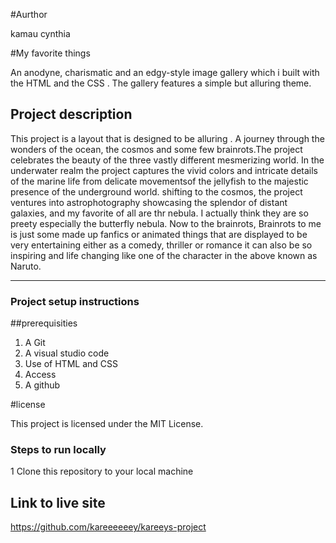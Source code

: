 #Aurthor

kamau cynthia


#My favorite things

An anodyne, charismatic and an edgy-style image gallery which i built with the HTML and the CSS .
The gallery features a simple but alluring theme.



## Project description

This project is a layout that is designed to be alluring . 
A journey through the wonders of the ocean, the cosmos and some few brainrots.The project celebrates the beauty of the three vastly different mesmerizing world.
In the underwater realm the project captures the vivid colors and intricate details of the marine life from delicate movementsof the jellyfish to the majestic presence of the underground world.
shifting to the cosmos, the project ventures into astrophotography showcasing the splendor of distant galaxies, and my favorite of all are thr nebula. I actually think they are so preety especially the 
butterfly nebula.
Now to the brainrots, Brainrots to me is just some made up fanfics or animated things that are displayed to be very entertaining either as a comedy, thriller or romance it can also be so inspiring and life changing like one of the character in the above 
known as Naruto.

---

### Project setup instructions

##prerequisities

1. A Git
2. A visual studio code
3. Use of HTML and CSS
4. Access
5. A github
   
#license

This project is licensed under the MIT License.
   
### Steps to run locally

1 Clone this repository to your local machine

## Link to live site
https://github.com/kareeeeeey/kareeys-project




